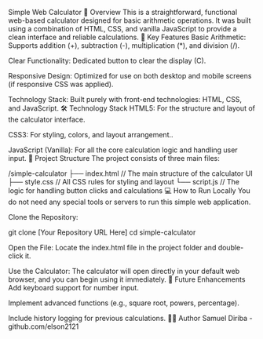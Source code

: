 Simple Web Calculator
📝 Overview
This is a straightforward, functional web-based calculator designed for basic arithmetic operations. It was built using a combination of HTML, CSS, and vanilla JavaScript to provide a clean interface and reliable calculations.
🚀 Key Features
Basic Arithmetic: Supports addition (+), subtraction (-), multiplication (*), and division (/).

Clear Functionality: Dedicated button to clear the display (C).

Responsive Design: Optimized for use on both desktop and mobile screens (if responsive CSS was applied).

Technology Stack: Built purely with front-end technologies: HTML, CSS, and JavaScript.
🛠️ Technology Stack
HTML5: For the structure and layout of the calculator interface.

CSS3: For styling, colors, and layout arrangement..

JavaScript (Vanilla): For all the core calculation logic and handling user input. 📂 Project Structure
The project consists of three main files:

/simple-calculator
├── index.html       // The main structure of the calculator UI
├── style.css        // All CSS rules for styling and layout
└── script.js        // The logic for handling button clicks and calculations
💻 How to Run Locally
You do not need any special tools or servers to run this simple web application.

Clone the Repository:

git clone [Your Repository URL Here]
cd simple-calculator

Open the File:
Locate the index.html file in the project folder and double-click it.

Use the Calculator:
The calculator will open directly in your default web browser, and you can begin using it immediately.
🔮 Future Enhancements
Add keyboard support for number input.

Implement advanced functions (e.g., square root, powers, percentage).

Include history logging for previous calculations.
🧑‍💻 Author
Samuel Diriba - github.com/elson2121  